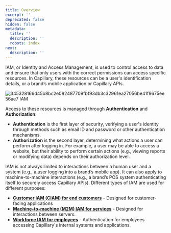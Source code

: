 ```yaml
---
title: Overview
excerpt: ''
deprecated: false
hidden: false
metadata:
  title: ''
  description: ''
  robots: index
next:
  description: ''
---
```

IAM, or Identity and Access Management, is used to control access to data and ensure that only users with the correct permissions can access specific resources. In Capillary, these resources can be a user's identification details, or a brand’s mobile application or Capillary APIs.

![345328166d45b8bc2e082487709fbf93db3c32961ea27056be41f9675ee56ae7 IAM](https://files.readme.io/345328166d45b8bc2e082487709fbf93db3c32961ea27056be41f9675ee56ae7-IAM.jpg)

Access to these resources is managed through **Authentication** and **Authorization**:

* **Authentication** is the first layer of security, verifying a user's identity through methods such as email ID and password or other authentication mechanisms.  
* **Authorization** is the second layer, determining what actions a user can perform after logging in. For example, a user may be able to access a website, but their ability to perform certain actions (e.g., viewing reports or modifying data) depends on their authorization level.

IAM is not always limited to interactions between a human user and a system (e.g., a user logging into a brand’s mobile app). It can also apply to machine-to-machine interactions (e.g., a brand’s POS system authenticating itself to securely access Capillary APIs). Different types of IAM are used for different purposes:

* **[Customer IAM (CIAM) for end customers](https://docs.capillarytech.com/docs/customer-iam-ciam-for-end-customers)** - Designed for customer-facing applications
* **[Machine-to-machine (M2M) IAM for services](https://docs.capillarytech.com/docs/machine-to-machine-m2m-iam-for-services)** - Designed for interactions between servers.
* **[Workforce IAM for employees](https://docs.capillarytech.com/docs/workforce-iam-for-employees)** - Authentication for employees accessing Capillary's internal systems and applications.
